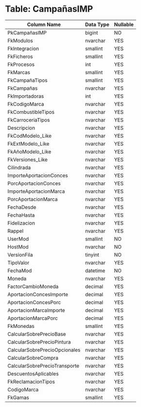 # Table: CampañasIMP

| Column Name | Data Type | Nullable |
|-------------|-----------|----------|
| PkCampañasIMP | bigint | NO |
| FkModulos | nvarchar | YES |
| FkIntegracion | smallint | YES |
| FkFicheros | smallint | YES |
| FkProcesos | int | YES |
| FkMarcas | smallint | YES |
| FkCampañaTipos | smallint | YES |
| FkCampañas | nvarchar | YES |
| FkImportadoras | int | YES |
| FkCodigoMarca | nvarchar | YES |
| FkCombustibleTipos | nvarchar | YES |
| FkCarroceriaTipos | nvarchar | YES |
| Descripcion | nvarchar | YES |
| FkCodModelo_Like | nvarchar | YES |
| FkExtModelo_Like | nvarchar | YES |
| FkAñoModelo_Like | nvarchar | YES |
| FkVersiones_Like | nvarchar | YES |
| Cilindrada | nvarchar | YES |
| ImporteAportacionConces | nvarchar | YES |
| PorcAportacionConces | nvarchar | YES |
| ImporteAportacionMarca | nvarchar | YES |
| PorcAportacionMarca | nvarchar | YES |
| FechaDesde | nvarchar | YES |
| FechaHasta | nvarchar | YES |
| Fidelizacion | nvarchar | YES |
| Rappel | nvarchar | YES |
| UserMod | smallint | NO |
| HostMod | nvarchar | NO |
| VersionFila | tinyint | NO |
| TipoValor | nvarchar | YES |
| FechaMod | datetime | NO |
| Moneda | nvarchar | YES |
| FactorCambioMoneda | decimal | YES |
| AportacionConcesImporte | decimal | YES |
| AportacionConcesPorc | decimal | YES |
| AportacionMarcaImporte | decimal | YES |
| AportacionMarcaPorc | decimal | YES |
| FkMonedas | smallint | YES |
| CalcularSobrePrecioBase | nvarchar | YES |
| CalcularSobrePrecioPintura | nvarchar | YES |
| CalcularSobrePrecioOpcionales | nvarchar | YES |
| CalcularSobreCompra | nvarchar | YES |
| CalcularSobrePrecioTransporte | nvarchar | YES |
| DescuentosAplicables | nvarchar | YES |
| FkReclamacionTipos | nvarchar | YES |
| CodigoMarca | nvarchar | YES |
| FkGamas | smallint | YES |
